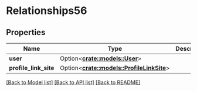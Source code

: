 # Relationships56

## Properties

Name | Type | Description | Notes
------------ | ------------- | ------------- | -------------
**user** | Option<[**crate::models::User**](user.md)> |  | [optional]
**profile_link_site** | Option<[**crate::models::ProfileLinkSite**](profileLinkSite.md)> |  | [optional]

[[Back to Model list]](../README.md#documentation-for-models) [[Back to API list]](../README.md#documentation-for-api-endpoints) [[Back to README]](../README.md)



